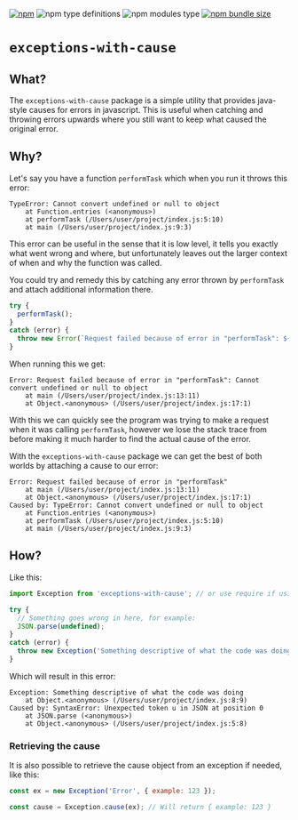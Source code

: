 [![npm](https://img.shields.io/npm/v/exceptions-with-cause?style=for-the-badge)](https://www.npmjs.com/package/exceptions-with-cause) ![npm type definitions](https://img.shields.io/npm/types/exceptions-with-cause?style=for-the-badge) ![npm modules type](https://img.shields.io/badge/modules-hybrid-blue?style=for-the-badge) [![npm bundle size](https://img.shields.io/bundlephobia/min/exceptions-with-cause?style=for-the-badge)](https://bundlephobia.com/package/exceptions-with-cause)
# `exceptions-with-cause`

## What?
The `exceptions-with-cause` package is a simple utility that provides java-style causes for errors in javascript.
This is useful when catching and throwing errors upwards where you still want to keep what caused the original error.

## Why?
Let's say you have a function `performTask` which when you run it throws this error:
```
TypeError: Cannot convert undefined or null to object
    at Function.entries (<anonymous>)
    at performTask (/Users/user/project/index.js:5:10)
    at main (/Users/user/project/index.js:9:3)
```
This error can be useful in the sense that it is low level, it tells you exactly what went wrong and where,
but unfortunately leaves out the larger context of when and why the function was called.

You could try and remedy this by catching any error thrown by `performTask` and attach additional information there.
```js
try {
  performTask();
}
catch (error) {
  throw new Error(`Request failed because of error in "performTask": ${error.message}`);
}
```
When running this we get:
```
Error: Request failed because of error in "performTask": Cannot convert undefined or null to object
    at main (/Users/user/project/index.js:13:11)
    at Object.<anonymous> (/Users/user/project/index.js:17:1)
```
With this we can quickly see the program was trying to make a request when it was calling `performTask`,
however we lose the stack trace from before making it much harder to find the actual cause of the error.

With the `exceptions-with-cause` package we can get the best of both worlds by attaching a cause to our error:
```
Error: Request failed because of error in "performTask"
    at main (/Users/user/project/index.js:13:11)
    at Object.<anonymous> (/Users/user/project/index.js:17:1)
Caused by: TypeError: Cannot convert undefined or null to object
    at Function.entries (<anonymous>)
    at performTask (/Users/user/project/index.js:5:10)
    at main (/Users/user/project/index.js:9:3)
```

## How?
Like this:
```js
import Exception from 'exceptions-with-cause'; // or use require if using commonjs

try {
  // Something goes wrong in here, for example:
  JSON.parse(undefined);
}
catch (error) {
  throw new Exception('Something descriptive of what the code was doing', error);
}
```
Which will result in this error:
```
Exception: Something descriptive of what the code was doing
    at Object.<anonymous> (/Users/user/project/index.js:8:9)
Caused by: SyntaxError: Unexpected token u in JSON at position 0
    at JSON.parse (<anonymous>)
    at Object.<anonymous> (/Users/user/project/index.js:5:8)
```

### Retrieving the cause
It is also possible to retrieve the cause object from an exception if needed, like this:
```js
const ex = new Exception('Error', { example: 123 });

const cause = Exception.cause(ex); // Will return { example: 123 }
```
